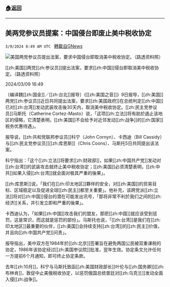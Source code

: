 ###  [:house:返回](README.md)
---


## 美两党参议员提案：中国侵台即废止美中税收协定
`3/9/2024 8:49 AM UTC ` [轉載自GNews](https://gnews.org/articles/2379742)

![美国两党参议员提出法案，要求中国侵台即取消美中税收协定。（路透资料照）](https://img.ltn.com.tw/Upload/news/600/2024/03/09/4602565_1_1.jpg "美国两党参议员提出法案，要求中国侵台即取消美中税收协定。（路透资料照）")

[[zh:美国]]两党[[zh:参议员]]提出法案，要求[[zh:中国]]侵台即取消美中税收协定。（路透资料照）

2024/03/09 16:49

〔编译魏[[zh:国金]]／[[zh:台北]]报导〕《[[zh:美国之音]]》9日报导，[[zh:美国]]两党[[zh:参议员]]近日共同提出法案，要求[[zh:美国政府]]在总统判定[[zh:中国]]已对[[zh:台湾]]发动武装攻击後30天内，取消美中税收协定。[[zh:民主党参议员]]马斯托（Catherine Cortez-Masto）说，「这项[[zh:立法]]将有助於遏止该地区的侵略，它清楚表明，[[zh:美国]]不会给予对近邻发动[[zh:战争]]的[[zh:国家]]税务优惠待遇」。

报导说，[[zh:共和党联邦参议员]]科宁（John Cornyn）、卡西迪（Bill Cassidy）与[[zh:民主党参议员]][[zh:库恩斯]]（Chris Coons）、马斯托5日共同提出该法案。

科宁指出：「这个[[zh:立法]]将要求[[zh:财政部]]，如果[[zh:中国共产党]]发动对[[zh:台湾]]的武装攻击就终止美中税收协定；[[zh:美国]]必须清楚表明，[[zh:中共]]如果入侵[[zh:台湾]]就会面对极其严重的後果」。

[[zh:库恩斯]]说，「我们在[[zh:印太地区]]夥伴的安全，对[[zh:美国]]的贸易目标、区域稳定以及促进全球[[zh:民主]]都至关重要」。他补充，该跨党派[[zh:立法]]将对[[zh:中国]]侵台的潜在可能发出讯号，「那将非常不利於我们之间的[[zh:经济]]关系，并引发立即和严重的後果」。

卡西迪认为，「如果[[zh:中国]]攻击我们的盟友，那麽[[zh:中国]]就应该受到惩罚，这是常识，而这就是惩罚的部份」。马斯托也说，「[[zh:台湾]]是我们在[[zh:印太地区]]最重要的伙伴，[[zh:美国]]会持续支持[[zh:台湾]]的[[zh:民主]]价值，并且向[[zh:中国共产党]]问责」。

报导指出，美中双方在1984年於[[zh:北京]]签署旨在避免两国公民被双重课税的协定，1986年该协定经过[[zh:美国参议院]]批准，翌年生效。协定条文允许任何一方提前6个月通知，即可终止协定条款。

去年[[zh:10月]]，科宁与马斯托致函[[zh:美国财政部长]]叶伦与[[zh:国务卿]][[zh:布林肯]]，敦促中止美俄税收协定，以惩罚俄国总统普廷对[[zh:乌克兰]]发动全面入侵[[zh:战争]]。
